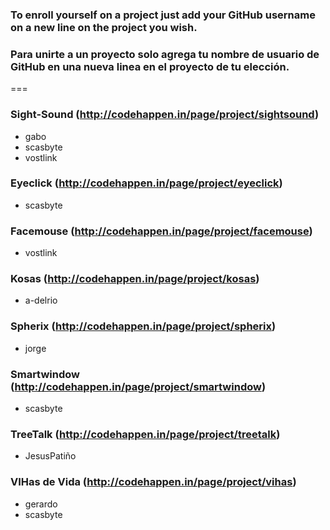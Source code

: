 ### To enroll yourself on a project just add your GitHub username on a new line on the project you wish.
### Para unirte a un proyecto solo agrega tu nombre de usuario de GitHub en una nueva linea en el proyecto de tu elección.

===

### Sight-Sound (http://codehappen.in/page/project/sightsound)
- gabo
- scasbyte
- vostlink

### Eyeclick (http://codehappen.in/page/project/eyeclick)
- scasbyte

### Facemouse (http://codehappen.in/page/project/facemouse)
- vostlink

### Kosas (http://codehappen.in/page/project/kosas)
- a-delrio

### Spherix (http://codehappen.in/page/project/spherix)
- jorge

### Smartwindow (http://codehappen.in/page/project/smartwindow)
- scasbyte

### TreeTalk (http://codehappen.in/page/project/treetalk)
- JesusPatiño

### VIHas de Vida (http://codehappen.in/page/project/vihas)
- gerardo
- scasbyte
